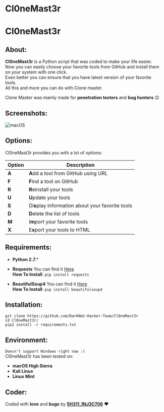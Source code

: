 # Cl0neMast3r

# **Cl0neMast3r**

## About:
**Cl0neMast3r** is a Python script that was coded to make your life easier.
<br>Now you can easily choose your favorite tools from GitHub and install them on your system with one click.<br>
Even better you can ensure that you have latest version of your favorite tools.<br>
All this and more you can do with Clone master.

Clone Master was mainly made for **penetration testers** and **bug hunters** :wink:

## Screenshots:
![macOS](https://i.ibb.co/s93xML6/Screenshot-2019-01-31-18-02-11-1.png)


## Options:
Cl0neMast3r provides you with a lot of options:

Option | Description
------ | -----------
**A**  | **A**dd a tool from GitHub using URL
**F**  | **F**ind a tool on GitHub
**R**  | **R**einstall your tools
**U**  | **U**pdate your tools
**S**  | Di**s**play information about your favorite tools
**D**  | **D**elete the list of tools
**M**  | I**m**port your favorite tools
**X**  | E**x**port your tools to HTML

## Requirements:
* **Python 2.7.***

* **Requests** You can find it [Here](https://pypi.python.org/pypi/requests)<br>
**How To Install**: `pip install requests`

* **BeautifulSoup4** You can find it [Here](https://pypi.python.org/pypi/beautifulsoup4)<br>
**How To Install**: `pip install beautifulsoup4`


## Installation:
```
git clone https://github.com/DarkNet-Hacker-Team/Cl0neMast3r
cd Cl0neMast3r/
pip2 install -r requirements.txt
```

## Environment:
`Doesn't support Windows right now :(`<br>
Cl0neMast3r has been tested on:
* **macOS High Sierra**
* **Kali Linux**
* **Linux Mint**



## Coder:
Coded with **love** and **bugs** by [**5H311_1NJ3C706**](https://www.facebook.com/Kevin.malware.7) :heart:
